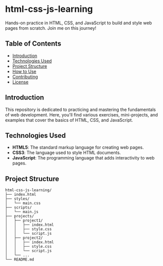 # html-css-js-learning

Hands-on practice in HTML, CSS, and JavaScript to build and style web pages from scratch. Join me on this journey!

## Table of Contents

- [Introduction](#introduction)
- [Technologies Used](#technologies-used)
- [Project Structure](#project-structure)
- [How to Use](#how-to-use)
- [Contributing](#contributing)
- [License](#license)

## Introduction

This repository is dedicated to practicing and mastering the fundamentals of web development. Here, you'll find various exercises, mini-projects, and examples that cover the basics of HTML, CSS, and JavaScript.

## Technologies Used

- **HTML5**: The standard markup language for creating web pages.
- **CSS3**: The language used to style HTML documents.
- **JavaScript**: The programming language that adds interactivity to web pages.

## Project Structure

```plaintext
html-css-js-learning/
├── index.html
├── styles/
│   └── main.css
├── scripts/
│   └── main.js
├── projects/
│   ├── project1/
│   │   ├── index.html
│   │   ├── style.css
│   │   └── script.js
│   ├── project2/
│   │   ├── index.html
│   │   ├── style.css
│   │   └── script.js
│   └── ...
└── README.md
